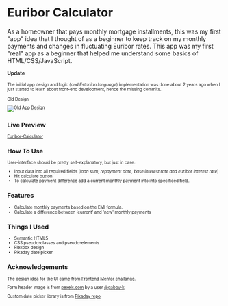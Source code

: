 # Euribor Calculator

As a homeowner that pays monthly mortgage installments, this was my first "app" idea that I thought of as a beginner to keep track on my monthly payments and changes in fluctuating Euribor rates. This app was my first "real" app as a beginner that helped me understand some basics of HTML/CSS/JavaScript.

<small>**Update**

<small>The initial app design and logic (_and Estonian language_) implementation was done about 2 years ago when I just started to learn about front-end development, hence the missing commits.

Old Design

![Old App Design](https://i.imgur.com/LvB4yhj.png)

## Live Preview

[Euribor-Calculator](https://hammerztein.github.io/euribor-calculator/)

## How To Use

User-interface should be pretty self-explanatory, but just in case:

- Input data into all required fields (_loan sum, repayment date, base interest rate and euribor interest rate_)
- Hit calculate button
- To calculate payment difference add a current monthly payment into into specificed field.

## Features

- Calculate monthly payments based on the EMI formula.
- Calculate a difference between 'current' and 'new' monthly payments

## Things I Used

- Semantic HTML5
- CSS pseudo-classes and pseudo-elements
- Flexbox design
- Pikaday date picker

## Acknowledgements

The design idea for the UI came from [Frontend Mentor challange](https://www.frontendmentor.io/challenges/order-summary-component-QlPmajDUj).

Form header image is from [pexels.com](https://www.pexels.com/) by a user [@gabby-k](https://www.pexels.com/@gabby-k/)

Custom date picker library is from [Pikaday repo](https://github.com/Pikaday/Pikaday)
